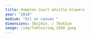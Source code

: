 ```yaml
---
title: Hampton Court whistle blowers
year: "2014"
medium: "Oil on canvas "
dimensions: 30x24in. / 76x61cm
image: /img/fables/img_1568.jpeg
---
```




